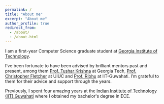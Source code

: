 ```yaml
---
permalink: /
title: "About me"
excerpt: "About me"
author_profile: true
redirect_from: 
  - /about/
  - /about.html
---
```


I am a first-year Computer Science graduate student at [Georgia Institute of Technology](https://www.cc.gatech.edu/).

I’ve been fortunate to have been advised by brilliant mentors past and present, among them [Prof. Tushar Krishna](https://tusharkrishna.ece.gatech.edu/) at Georgia Tech, [Prof. Christopher Fletcher](http://cwfletcher.net/) at UIUC and [Prof. Ribhu](https://ribhuiitg.wordpress.com/) at IIT-Guwahati. I’m grateful to them for their advice and support through the years.

Previously, I spent four amazing years at the [Indian Institute of Technology (IIT) Guwahati](https://www.iitg.ac.in/) where I obtained my bachelor's degree in ECE. 
